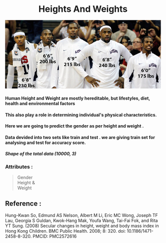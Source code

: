 # <div align="center"> Heights And Weights </div>
<p align="center">
  <img src="players.jpg">
</p>

#### Human Height and Weight are mostly hereditable, but lifestyles, diet, health and environmental factors
#### This also play a role in determining individual's physical characteristics. 

#### Here we are going to predict the gender as per height and weight .

#### Data devided into two sets like train and test . we are giving train set for analysing and test for accuracy score.

##### Shape of the total data (10000, 3)

### Attributes :
> Gender 
> <br>Height & 
> <br>Weight 

## Reference : 

Hung-Kwan So, Edmund AS Nelson, Albert M Li, Eric MC Wong, Joseph TF Lau, Georgia S Guldan, Kwok-Hang Mak, Youfa Wang, Tai-Fai Fok, and Rita YT Sung. (2008) Secular changes in height, weight and body mass index in Hong Kong Children. BMC Public Health. 2008; 8: 320. doi: 10.1186/1471-2458-8-320. PMCID: PMC2572616
